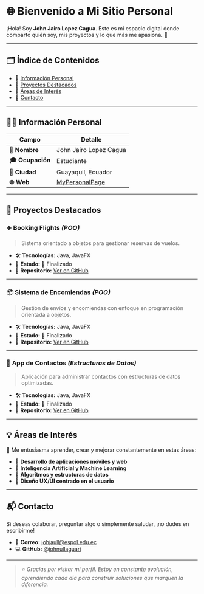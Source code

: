 # 🌐 **Bienvenido a Mi Sitio Personal**

¡Hola! Soy **John Jairo Lopez Cagua**. Este es mi espacio digital donde comparto quién soy, mis proyectos y lo que más me apasiona. 🚀

---

## 🗂️ **Índice de Contenidos**

- 🔹 [Información Personal](#-información-personal)  
- 🔹 [Proyectos Destacados](#-proyectos-destacados)  
- 🔹 [Áreas de Interés](#-áreas-de-interés)  
- 🔹 [Contacto](#-contacto)

---

## 🧑‍💻 **Información Personal**

| Campo         | Detalle                                           |
|---------------|---------------------------------------------------|
| **👤 Nombre**  | John Jairo Lopez Cagua                            |
| **🎓 Ocupación** | Estudiante                                       |
| **📍 Ciudad**   | Guayaquil, Ecuador                                |
| **🌐 Web**      | [MyPersonalPage](https://johnullaguari.github.io/JohnUllaguari/) |

---

## 🚀 **Proyectos Destacados**

### ✈️ **Booking Flights** *(POO)*

> Sistema orientado a objetos para gestionar reservas de vuelos.

- 🛠️ **Tecnologías:** Java, JavaFX  
- 📌 **Estado:** 🔴 Finalizado  
- 🔗 **Repositorio:** [Ver en GitHub](https://github.com/GenesisMichilena/POO5_2P_Michilena_Benitez_Ullaguari)

---

### 📦 **Sistema de Encomiendas** *(POO)*

> Gestión de envíos y encomiendas con enfoque en programación orientada a objetos.

- 🛠️ **Tecnologías:** Java, JavaFX  
- 📌 **Estado:** 🔴 Finalizado  
- 🔗 **Repositorio:** [Ver en GitHub](https://github.com/GenesisMichilena/POO5_1P_Michilena_Benitez_Ullaguari)

---

### 📱 **App de Contactos** *(Estructuras de Datos)*

> Aplicación para administrar contactos con estructuras de datos optimizadas.

- 🛠️ **Tecnologías:** Java, JavaFX  
- 📌 **Estado:** 🔴 Finalizado  
- 🔗 **Repositorio:** [Ver en GitHub](https://github.com/DiegoBedoya1/Proyecto-Estructuras)

---

## 💡 **Áreas de Interés**

🎯 Me entusiasma aprender, crear y mejorar constantemente en estas áreas:

- 📱 **Desarrollo de aplicaciones móviles y web**  
- 🧠 **Inteligencia Artificial y Machine Learning**  
- 🧩 **Algoritmos y estructuras de datos**  
- 🎨 **Diseño UX/UI centrado en el usuario**

---

## 📬 **Contacto**

Si deseas colaborar, preguntar algo o simplemente saludar, ¡no dudes en escribirme!

- 📧 **Correo:** [johjaull@espol.edu.ec](mailto:johjaull@espol.edu.ec)  
- 💻 **GitHub:** [@johnullaguari](https://github.com/johnullaguari)

---

> ⭐ *Gracias por visitar mi perfil. Estoy en constante evolución, aprendiendo cada día para construir soluciones que marquen la diferencia.*
